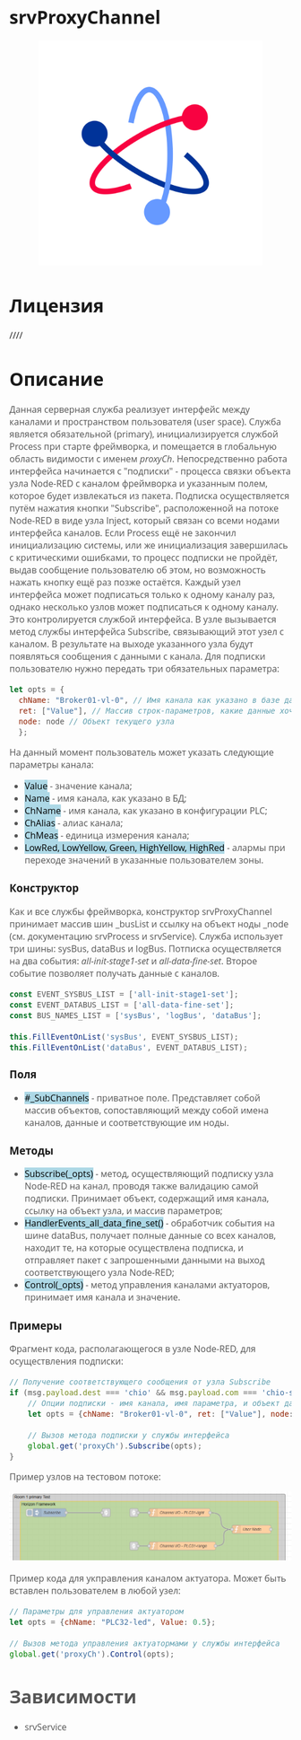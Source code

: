 <div style = "font-family: 'Open Sans', sans-serif; font-size: 16px">

# srvProxyChannel
<div style = "color: #555">
    <p align="center">
    <img src="logo.png" width="400" title="hover text">
    </p>
</div>

# Лицензия
////

# Описание
<div style = "color: #555">

Данная серверная служба реализует интерфейс между каналами и пространством пользователя (user space). Служба является обязательной (primary), инициализируется службой Process при старте фреймворка, и помещается в глобальную область видимости с именем *proxyCh*. Непосредственно работа интерфейса начинается с "подписки" - процесса связки объекта узла Node-RED с каналом фреймворка и указанным полем, которое будет извлекаться из пакета. Подписка осуществляется путём нажатия кнопки "Subscribe", расположенной на потоке Node-RED в виде узла Inject, который связан со всеми нодами интерфейса каналов. Если Process ещё не закончил инициализацию системы, или же инициализация завершилась с критическими ошибками, то процесс подписки не пройдёт, выдав сообщение пользователю об этом, но возможность нажать кнопку ещё раз позже остаётся. Каждый узел интерфейса может подписаться только к одному каналу раз, однако несколько узлов может подписаться к одному каналу. Это контролируется службой интерфейса. В узле вызывается метод службы интерфейса Subscribe, связывающий этот узел с каналом. В результате на выходе указанного узла будут появляться сообщения с данными с канала. Для подписки пользователю нужно передать три обязательных параметра:
```js
let opts = {
  chName: "Broker01-vl-0", // Имя канала как указано в базе данных, в виде строки
  ret: ["Value"], // Массив строк-параметров, какие данные хочет получать пользователь
  node: node // Объект текущего узла
  };
```
На данный момент пользователь может указать следующие параметры канала:

- <mark style="background-color: lightblue">Value</mark> - значение канала;
- <mark style="background-color: lightblue">Name</mark> - имя канала, как указано в БД;
- <mark style="background-color: lightblue">ChName</mark> - имя канала, как указано в конфигурации PLC;
- <mark style="background-color: lightblue">ChAlias</mark> - алиас канала;
- <mark style="background-color: lightblue">ChMeas</mark> - единица измерения канала;
- <mark style="background-color: lightblue">LowRed, LowYellow, Green, HighYellow, HighRed</mark> - алармы при переходе значений в указанные пользователем зоны.

</div>

### Конструктор
<div style = "color: #555">

Как и все службы фреймворка, конструктор srvProxyChannel принимает массив шин _busList и ссылку на объект ноды _node (см. документацию srvProcess и srvService). Служба использует три шины: sysBus, dataBus и logBus. Потписка осуществляется на два события: *all-init-stage1-set* и *all-data-fine-set*. Второе событие позволяет получать данные с каналов.
```js
const EVENT_SYSBUS_LIST = ['all-init-stage1-set'];
const EVENT_DATABUS_LIST = ['all-data-fine-set'];
const BUS_NAMES_LIST = ['sysBus', 'logBus', 'dataBus'];

this.FillEventOnList('sysBus', EVENT_SYSBUS_LIST);
this.FillEventOnList('dataBus', EVENT_DATABUS_LIST);
```
</div>

### Поля
<div style = "color: #555">

- <mark style="background-color: lightblue">#_SubChannels</mark> - приватное поле. Представляет собой массив объектов, сопоставляющий между собой имена каналов, данные и соответствующие им ноды.
</div>

### Методы
<div style = "color: #555">

- <mark style="background-color: lightblue">Subscribe(_opts)</mark> - метод, осуществляющий подписку узла Node-RED на канал, проводя также валидацию самой подписки. Принимает объект, содержащий имя канала, ссылку на объект узла, и массив параметров;
- <mark style="background-color: lightblue">HandlerEvents_all_data_fine_set()</mark> - обработчик события на шине dataBus, получает полные данные со всех каналов, находит те, на которые осуществлена подписка, и отправляет пакет с запрошенными данными на выход соответствующего узла Node-RED;
- <mark style="background-color: lightblue">Control(_opts)</mark> - метод управления каналами актуаторов, принимает имя канала и значение.
</div>

### Примеры
<div style = "color: #555">

Фрагмент кода, располагающегося в узле Node-RED, для осуществления подписки:
```js
// Получение соответствующего сообщения от узла Subscribe
if (msg.payload.dest === 'chio' && msg.payload.com === 'chio-subscribe') {
    // Опции подписки - имя канала, имя параметра, и объект данного узла
    let opts = {chName: "Broker01-vl-0", ret: ["Value"], node: node};

    // Вызов метода подписки у службы интерфейса
    global.get('proxyCh').Subscribe(opts);
}
```
Пример узлов на тестовом потоке:
<p align="left">
  <img src="output.png" title="hover text">
</p>

Пример кода для укправления каналом актуатора. Может быть вставлен пользователем в любой узел:
```js
// Параметры для управления актуатором
let opts = {chName: "PLC32-led", Value: 0.5};

// Вызов метода управления актуатормами у службы интерфейса
global.get('proxyCh').Control(opts);
```
<div>

# Зависимости
- srvService


</div>